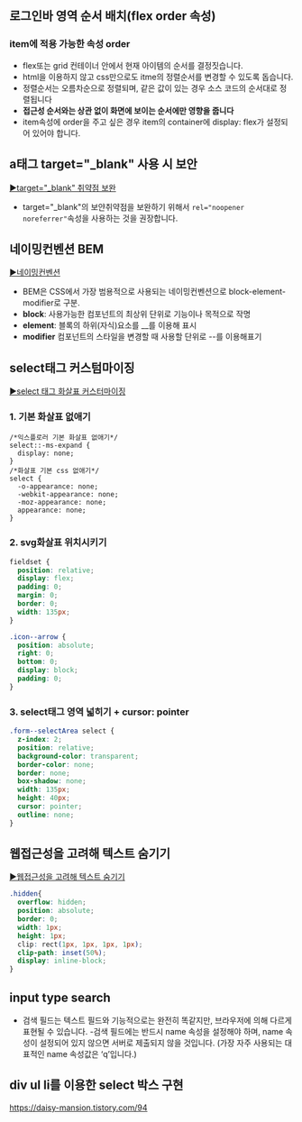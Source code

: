 ## 로그인바 영역 순서 배치(flex order 속성)
### item에 적용 가능한 속성 order
- flex또는 grid 컨테이너 안에서 현재 아이템의 순서를 결정짓습니다.
- html을 이용하지 않고 css만으로도 itme의 정렬순서를 변경할 수 있도록 돕습니다.
- 정렬순서는 오름차순으로 정렬되며, 같은 값이 있는 경우 소스 코드의 순서대로 정렬됩니다
- **접근성 순서와는 상관 없이 화면에 보이는 순서에만 영향을 줍니다**
- item속성에 order을 주고 싶은 경우 item의 container에 display: flex가 설정되어 있어야 합니다.

## a태그 target="_blank" 사용 시 보안
 [▶target="_blank" 취약점 보완](https://velog.io/@0seo8/HTML-targetblank-%EC%B7%A8%EC%95%BD%EC%A0%90-%EB%B3%B4%EC%99%84)

- target="_blank"의 보얀취약점을 보완하기 위해서 `rel="noopener noreferrer"`속성을 사용하는 것을 권장합니다.

## 네이밍컨벤션 BEM
 [▶네이밍컨벤션](https://velog.io/@0seo8/%EB%84%A4%EC%9D%B4%EB%B0%8D-%EC%BB%A8%EB%B2%A4%EC%85%98-BEM-aann5jg7)
 
 - BEM은 CSS에서 가장 범용적으로 사용되는 네이밍컨벤션으로 block-element-modifier로 구분.
 - **block**: 사용가능한 컴포넌트의 최상위 단위로 기능이나 목적으로 작명
 - **element**: 블록의 하위(자식)요소를 __를 이용해 표시
 - **modifier** 컴포넌트의 스타일을 변경할 때 사용할 단위로 --를 이용해표기

## select태그 커스텀마이징
[▶select 태그 화살표 커스터마이징](https://velog.io/@0seo8/htmlcss-select%ED%83%9C%EA%B7%B8-%ED%99%94%EC%82%B4%ED%91%9C-%EC%BB%A4%EC%8A%A4%ED%84%B0%EB%A7%88%EC%9D%B4%EC%A7%95)

### 1. 기본 화살표 없애기
```
/*익스플로러 기본 화살표 없애기*/
select::-ms-expand {
  display: none;
}
/*화살표 기본 css 없애기*/
select {
  -o-appearance: none;
  -webkit-appearance: none;
  -moz-appearance: none;
  appearance: none;
}
```

### 2. svg화살표 위치시키기
```css
fieldset {
  position: relative;
  display: flex;
  padding: 0;
  margin: 0;
  border: 0;
  width: 135px;
}

.icon--arrow {
  position: absolute;
  right: 0;
  bottom: 0;
  display: block;
  padding: 0;
}
```

### 3. select태그 영역 넓히기 + cursor: pointer
```css
.form--selectArea select {
  z-index: 2;
  position: relative;
  background-color: transparent;
  border-color: none;
  border: none;
  box-shadow: none;
  width: 135px;
  height: 40px;
  cursor: pointer;
  outline: none;
}
```
## 웹접근성을 고려해 텍스트 숨기기
[▶웹접근성을 고려해 텍스트 숨기기](https://velog.io/@sklove96/%EC%9B%B9-%EC%A0%91%EA%B7%BC%EC%84%B1%EC%9D%84-%EA%B3%A0%EB%A0%A4%ED%95%98%EC%97%AC-%ED%85%8D%EC%8A%A4%ED%8A%B8-%EC%88%A8%EA%B8%B0%EA%B8%B0)

```css
.hidden{
  overflow: hidden;
  position: absolute;
  border: 0;
  width: 1px;
  height: 1px;
  clip: rect(1px, 1px, 1px, 1px);
  clip-path: inset(50%);
  display: inline-block;
}
```

## input type search 
- 검색 필드는 텍스트 필드와 기능적으로는 완전히 똑같지만, 브라우저에 의해 다르게 표현될 수 있습니다.
-검색 필드에는 반드시 name 속성을 설정해야 하며, name 속성이 설정되어 있지 않으면 서버로 제출되지 않을 것입니다.
(가장 자주 사용되는 대표적인 name 속성값은 ‘q’입니다.)

## div ul li를 이용한 select 박스 구현
https://daisy-mansion.tistory.com/94
